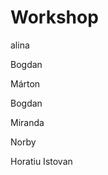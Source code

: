 


# Workshop

alina

Bogdan









Márton

Bogdan








Miranda



Norby









Horatiu Istovan